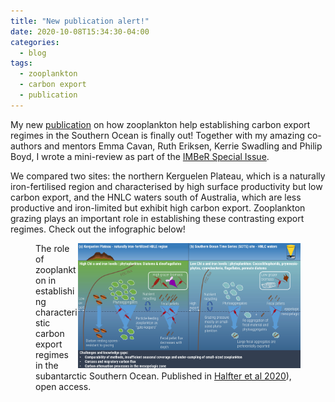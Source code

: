 ```yaml
---
title: "New publication alert!"
date: 2020-10-08T15:34:30-04:00
categories:
  - blog
tags:
  - zooplankton
  - carbon export
  - publication
---
```

My new [publication](https://www.frontiersin.org/articles/10.3389/fmars.2020.567917/full) on how zooplankton help establishing carbon export regimes in the Southern Ocean is finally out! Together with my amazing co-authors and mentors Emma Cavan, Ruth Eriksen, Kerrie Swadling and Philip Boyd, I wrote a mini-review as part of the [IMBeR Special Issue](https://www.frontiersin.org/research-topics/11599/integrated-marine-biosphere-research-ocean-sustainability-under-global-change-for-the-benefit-of-soc#articles). 

We compared two sites: the northern Kerguelen Plateau, which is a naturally iron-fertilised region and characterised by high surface productivity but low carbon export, and the HNLC waters south of Australia, which are less productive and iron-limited but exhibit high carbon export. Zooplankton grazing plays an important role in establishing these contrasting export regimes. Check out the infographic below!

<figure>
   <img src="/assets/images/Infographic_final_version.jpg" style="float: right;" height = "200" alt="">
   <figcaption>The role of zooplankton in establishing characteristic carbon export regimes in the subantarctic Southern Ocean. Published in <a href="https://www.frontiersin.org/articles/10.3389/fmars.2020.567917/full">Halfter et al 2020</a>), open access.</figcaption>
</figure>
